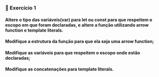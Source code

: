 ### 🚀 Exercício 1
#### Altere o tipo das variáveis(var) para let ou const para que respeitem o escopo em que foram declaradas, e altere a função utilizando arrow function e template literals.

#### Modifique a estrutura da função para que ela seja uma arrow function;
#### Modifique as variáveis para que respeitem o escopo onde estão declaradas;
#### Modifique as concatenações para template literals.
